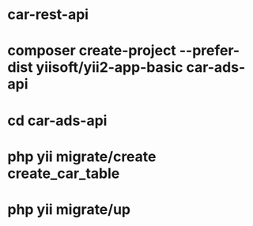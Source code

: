 # car-rest-api

# composer create-project --prefer-dist yiisoft/yii2-app-basic car-ads-api

# cd car-ads-api

# php yii migrate/create create_car_table

# php yii migrate/up